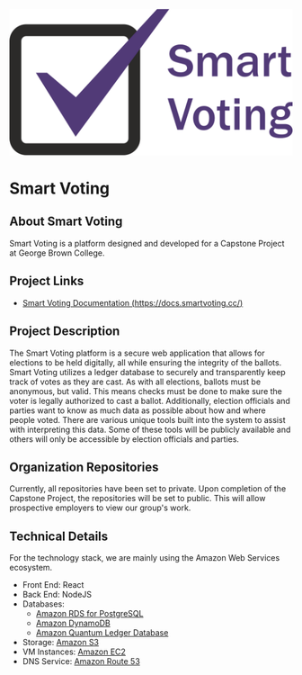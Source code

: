 ![Smart Voting Logo](https://github.com/smartvoting/.github/blob/main/profile/sv-logo.png)

# Smart Voting

## About Smart Voting

Smart Voting is a platform designed and developed for a Capstone Project at George Brown College.

## Project Links

- [Smart Voting Documentation (https://docs.smartvoting.cc/)](https://docs.smartvoting.cc/)

## Project Description

The Smart Voting platform is a secure web application that allows for elections to be held digitally, all while ensuring the integrity of the ballots. Smart Voting utilizes a ledger database to securely and transparently keep track of votes as they are cast. As with all elections, ballots must be anonymous, but valid. This means checks must be done to make sure the voter is legally authorized to cast a ballot. Additionally, election officials and parties want to know as much data as possible about how and where people voted. There are various unique tools built into the system to assist with interpreting this data. Some of these tools will be publicly available and others will only be accessible by election officials and parties.

## Organization Repositories

Currently, all repositories have been set to private. Upon completion of the Capstone Project, the repositories will be set to public. This will allow prospective employers to view our group's work.

## Technical Details

For the technology stack, we are mainly using the Amazon Web Services ecosystem.

- Front End: React
- Back End: NodeJS
- Databases:
  - [Amazon RDS for PostgreSQL](https://aws.amazon.com/rds/postgresql/)
  - [Amazon DynamoDB](https://aws.amazon.com/dynamodb/)
  - [Amazon Quantum Ledger Database](https://aws.amazon.com/qldb/)
- Storage: [Amazon S3](https://aws.amazon.com/s3/)
- VM Instances: [Amazon EC2](https://aws.amazon.com/ec2/)
- DNS Service: [Amazon Route 53](https://aws.amazon.com/route53/)

